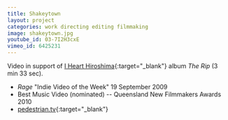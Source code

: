```yaml
---
title: Shakeytown
layout: project
categories: work directing editing filmmaking
image: shakeytown.jpg
youtube_id: 03-7I2H3cxE
vimeo_id: 6425231
---
```


Video in support of [I Heart Hiroshima][ihh]{:target="_blank"} album _The Rip_
(3 min 33 sec).

- _Rage_ "Indie Video of the Week" 19 September 2009
- Best Music Video (nominated) -- Queensland New Filmmakers Awards 2010
- [pedestrian.tv](http://www.pedestrian.tv/news/pop-culture/new-i-heart-hiroshima-video---shakeytown-/3144.htm){:target="_blank"}

[ihh]: http://www.ihearthiroshima.com

